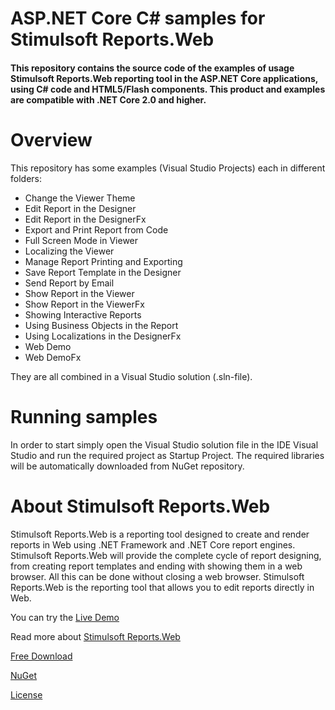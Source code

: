 # ASP.NET Core C# samples for Stimulsoft Reports.Web

#### This repository contains the source code of the examples of usage Stimulsoft Reports.Web reporting tool in the ASP.NET Core applications, using C# code and HTML5/Flash components. This product and examples are compatible with .NET Core 2.0 and higher.

# Overview
This repository has some examples (Visual Studio Projects) each in different folders:
* Change the Viewer Theme
* Edit Report in the Designer
* Edit Report in the DesignerFx
* Export and Print Report from Code
* Full Screen Mode in Viewer
* Localizing the Viewer
* Manage Report Printing and Exporting
* Save Report Template in the Designer
* Send Report by Email
* Show Report in the Viewer
* Show Report in the ViewerFx
* Showing Interactive Reports
* Using Business Objects in the Report
* Using Localizations in the DesignerFx
* Web Demo
* Web DemoFx

They are all combined in a Visual Studio solution (.sln-file).

# Running samples
In order to start simply open the Visual Studio solution file in the IDE Visual Studio and run the required project as Startup Project. The required libraries will be automatically downloaded from NuGet repository.

# About Stimulsoft Reports.Web
Stimulsoft Reports.Web is a reporting tool designed to create and render reports in Web using .NET Framework and .NET Core report engines. Stimulsoft Reports.Web will provide the complete cycle of report designing, from creating report templates and ending with showing them in a web browser. All this can be done without closing a web browser. Stimulsoft Reports.Web is the reporting tool that allows you to edit reports directly in Web.

You can try the [Live Demo](http://demo.stimulsoft.com/#Net)

Read more about [Stimulsoft Reports.Web](https://www.stimulsoft.com/en/products/reports-web)

[Free Download](https://www.stimulsoft.com/en/downloads)

[NuGet](https://www.nuget.org/packages/Stimulsoft.Reports.Mvc)

[License](LICENSE.md)
